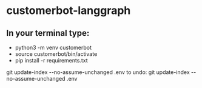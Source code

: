 # customerbot-langgraph
## In your terminal type:
* python3 -m venv customerbot
* source customerbot/bin/activate
* pip install -r requirements.txt


 git update-index --no-assume-unchanged .env
to undo:
 git update-index --no-assume-unchanged .env


